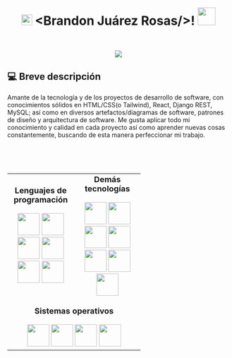<h1 align="center">
  <img src="GIF/Earth.gif" width="24px">
  &lt;Brandon Juárez Rosas/&gt;!
  <img src="GIF/Hi.gif" width="40px" />
</h1>

<br/>
<p align="center">
	<a href="https://github.com/Brand2193">
		<img src="https://readme-typing-svg.herokuapp.com?lines=Desarrollador+web+fullstack;Aprendizaje+continuo;Soluciones+creativas;Compromiso++Calidad&center=true&width=380&height=45">
	</a>
</p>

## :computer: Breve descripción
Amante de la tecnología y de los proyectos de desarrollo de software, con conocimientos sólidos en HTML/CSS(o Tailwind), React, Django REST, MySQL; así como en diversos artefactos/diagramas de software, patrones de diseño y arquitectura de software. Me gusta aplicar todo mi conocimiento y calidad en cada proyecto así como aprender nuevas cosas constantemente, buscando de esta manera perfeccionar mi trabajo. 

## 
<br/>
<br/>
<div align="center" style="width: 60%;">
  <table>
    <tr>
      <td align="center" width="50%">
        <strong style="font-size: 18px;">Lenguajes de programación</strong><br><br>
        <img src="https://cdn.jsdelivr.net/gh/devicons/devicon@latest/icons/cplusplus/cplusplus-original.svg" width="50"/>
        <img src="https://cdn.jsdelivr.net/gh/devicons/devicon@latest/icons/c/c-original.svg" width="50"/>
        <img src="https://cdn.jsdelivr.net/gh/devicons/devicon@latest/icons/python/python-original.svg" width="50"/>
        <img src="https://cdn.jsdelivr.net/gh/devicons/devicon@latest/icons/mysql/mysql-original-wordmark.svg" width="50"/>
        <img src="https://cdn.jsdelivr.net/gh/devicons/devicon@latest/icons/javascript/javascript-original.svg" width="50"/>
        <img src="https://cdn.jsdelivr.net/gh/devicons/devicon@latest/icons/git/git-original.svg" width="50"/>
      </td>
      <td align="center" width="50%">
        <strong style="font-size: 18px;">Demás tecnologías</strong><br><br>
        <img src="https://cdn.jsdelivr.net/gh/devicons/devicon@latest/icons/html5/html5-original-wordmark.svg" width="50"/>
        <img src="https://cdn.jsdelivr.net/gh/devicons/devicon@latest/icons/css3/css3-original-wordmark.svg" width="50"/>
        <img src="https://cdn.jsdelivr.net/gh/devicons/devicon@latest/icons/react/react-original-wordmark.svg" width="50"/>
        <img src="https://cdn.jsdelivr.net/gh/devicons/devicon@latest/icons/tailwindcss/tailwindcss-original.svg" width="50"/>
        <img src="https://cdn.jsdelivr.net/gh/devicons/devicon@latest/icons/django/django-plain.svg" width="50"/>
        <img src="https://cdn.jsdelivr.net/gh/devicons/devicon@latest/icons/stackoverflow/stackoverflow-original.svg" width="50"/>
        <img src="https://cdn.jsdelivr.net/gh/devicons/devicon@latest/icons/json/json-original.svg" width="50"/>
      </td>
    </tr>
    <tr>
      <td colspan="2" align="center" style="padding-top: 20px;">
        <strong style="font-size: 18px;">Sistemas operativos</strong><br><br>
        <img src="https://cdn.jsdelivr.net/gh/devicons/devicon@latest/icons/windows11/windows11-original.svg" width="50"/>
        <img src="https://cdn.jsdelivr.net/gh/devicons/devicon@latest/icons/centos/centos-original.svg" width="50"/>
        <img src="https://cdn.jsdelivr.net/gh/devicons/devicon@latest/icons/ubuntu/ubuntu-original.svg" width="50"/>
        <img src="https://cdn.jsdelivr.net/gh/devicons/devicon@latest/icons/linux/linux-original.svg" width="50"/>
      </td>
    </tr>
  </table>
</div>






 


